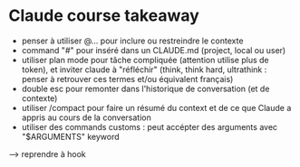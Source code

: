 # Claude course takeaway

- penser à utiliser @... pour inclure ou restreindre le contexte
- command "#" pour inséré dans un CLAUDE.md (project, local ou user)
- utiliser plan mode pour tâche compliquée (attention utilise plus de token), et inviter claude à "réfléchir" (think, think hard, ultrathink : penser à retrouver ces termes et/ou équivalent français)
-  double esc pour remonter dans l'historique de conversation (et de contexte)
- utiliser /compact pour faire un résumé du context et de ce que Claude a appris au cours de la conversation
- utiliser des commands customs : peut accépter des arguments avec "$ARGUMENTS" keyword

--> reprendre à hook
